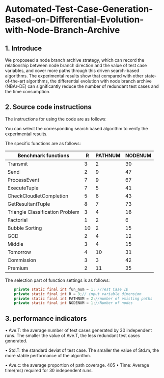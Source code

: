 # Automated-Test-Case-Generation-Based-on-Differential-Evolution-with-Node-Branch-Archive

## 1. Introduce

We proposeed a node branch archive strategy, which can record the relationship between node branch direction and the value of test case variables, and cover more paths through this driven search-based algorithms. The experimental results show that compared with other state-of-the-art algorithms, the differential evolution with node branch archive (NBAr-DE) can significantly reduce the number of redundant test cases and the time consumption.

## 2. Source code instructions

The instructions for using the code are as follows: 

You can select the corresponding search based algorithm to verify the experimental results. 

The specific functions are as follows:

| Benchmark functions             | R    | PATHNUM | NODENUM |
| ------------------------------- | ---- | ------- | ------- |
| Transmit                        | 3    | 2       | 30      |
| Send                            | 2    | 9       | 47      |
| ProcessEvent                    | 7    | 9       | 67      |
| ExecuteTuple                    | 7    | 5       | 41      |
| CheckCloudletCompletion         | 5    | 6       | 43      |
| GetResultantTuple               | 8    | 7       | 73      |
| Triangle Classification Problem | 3    | 4       | 16      |
| Factorial                       | 1    | 2       | 6       |
| Bubble Sorting                  | 10   | 2       | 15      |
| GCD                             | 2    | 4       | 12      |
| Middle                          | 3    | 4       | 15      |
| Tomorrow                        | 4    | 10      | 31      |
| Commission                      | 3    | 3       | 42      |
| Premium                         | 2    | 11      | 35      |

 The selection part of function settings is as follows:

```java
	private static final int fun_num = 1; //Test Case ID
	private static final int R = 3;// input variable dimension
	private static final int PATHNUM = 2;//number of existing paths
	private static final int NODENUM = 1;//Number of nodes
```

## 3. performance indicators  

 • Ave.T: the average number of test cases generated by 30 independent runs. The smaller the value of Ave.T, the less redundant test cases generated.

 • Std.T: the standard deviat of test case. The smaller the value of Std.m, the more stable performance of the algorithm.

 • Ave.c: the average proportion of path coverage. 405 • Time: Average time(ms) required for 30 independent runs.  
